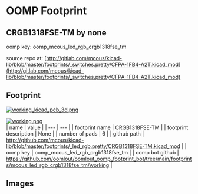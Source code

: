 # OOMP Footprint  
## CRGB1318FSE-TM  by none  
  
oomp key: oomp_mcous_led_rgb_crgb1318fse_tm  
  
source repo at: [http://gitlab.com/mcous/kicad-lib/blob/master/footprints/_switches.pretty/CFPA-1FB4-A2T.kicad_mod](http://gitlab.com/mcous/kicad-lib/blob/master/footprints/_switches.pretty/CFPA-1FB4-A2T.kicad_mod)  
## Footprint  
  
[![working_kicad_pcb_3d.png](working_kicad_pcb_3d_600.png)](working_kicad_pcb_3d.png)  
  
[![working.png](working_600.png)](working.png)  
| name | value | 
| --- | --- | 
| footprint name | CRGB1318FSE-TM | 
| footprint description | None | 
| number of pads | 6 | 
| github path | http://github.com/mcous/kicad-lib/blob/master/footprints/_led_rgb.pretty/CRGB1318FSE-TM.kicad_mod | 
| oomp key | oomp_mcous_led_rgb_crgb1318fse_tm | 
| oomp bot github | https://github.com/oomlout/oomlout_oomp_footprint_bot/tree/main/footprints/mcous_led_rgb_crgb1318fse_tm/working | 
## Images  
